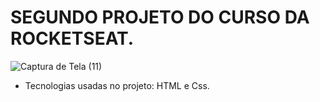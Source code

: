 # SEGUNDO PROJETO DO CURSO DA ROCKETSEAT.

![Captura de Tela (11)](https://user-images.githubusercontent.com/109091389/229190062-8b9a6e93-5941-4de8-90f1-8917e5ccdc93.png)

- Tecnologias usadas no projeto: HTML e Css.


